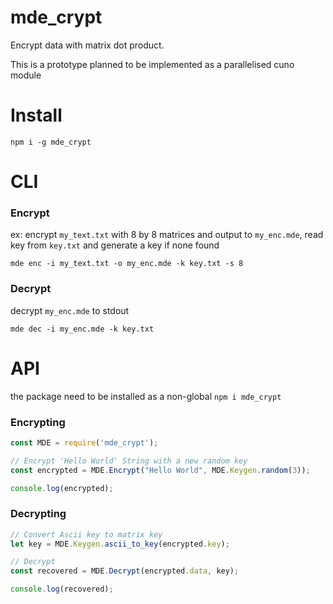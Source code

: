 # mde_crypt

Encrypt data with matrix dot product. 


This is a prototype planned to be implemented as a parallelised cuno module

# Install

```
npm i -g mde_crypt
```

# CLI

### Encrypt


ex: encrypt `my_text.txt` with 8 by 8 matrices and output to `my_enc.mde`, read key from `key.txt` and generate a key if none found

```
mde enc -i my_text.txt -o my_enc.mde -k key.txt -s 8
```

### Decrypt

decrypt `my_enc.mde` to stdout

```
mde dec -i my_enc.mde -k key.txt
```

# API

the package need to be installed as a non-global `npm i mde_crypt`

### Encrypting

```js
const MDE = require('mde_crypt');

// Encrypt 'Hello World' String with a new random key
const encrypted = MDE.Encrypt("Hello World", MDE.Keygen.random(3));

console.log(encrypted);
```

### Decrypting

```js
// Convert Ascii key to matrix key
let key = MDE.Keygen.ascii_to_key(encrypted.key);

// Decrypt
const recovered = MDE.Decrypt(encrypted.data, key);

console.log(recovered);
```
 
